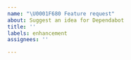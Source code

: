 ```yaml
---
name: "\U0001F680 Feature request"
about: Suggest an idea for Dependabot
title: ''
labels: enhancement
assignees: ''

---
```


<!--
Thank you for suggesting an idea to make Dependabot better.

We're a small team, so there's a limit to how much we can work on at once, but
we're always interested in your ideas. Please also note that
[Dependabot Core](https://github.com/dependabot/dependabot-core) is a public
repo, so in some cases you may be able to submit a pull request for your idea.

Want to give your feedback in private? You can contact us here: https://github.com/contact?form[subject]=Dependabot%20Preview%20Feedback
-->
